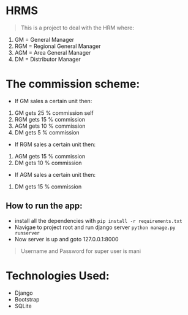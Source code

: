 # HRMS
> This is a project to deal with the HRM where:
1. GM = General Manager
2. RGM = Regional General Manager
3. AGM = Area General Manager
4. DM = Distributor Manager
   
# The commission scheme:

* If GM sales a certain unit then:
1. GM gets 25 % commission self
2. RGM gets 15 % commission
3. AGM gets 10 % commission
4. DM gets 5 % commission
   
* If RGM sales a certain unit then:
1. AGM gets 15 % commission
2. DM gets 10 % commission

* If AGM sales a certain unit then:
1. DM gets 15 % commission


## How to run the app: 
* install all the dependencies with `pip install -r requirements.txt`
* Navigae to project root and run django server `python manage.py runserver`
* Now server is up and goto 127.0.0.1:8000
> Username and Password for super user is mani

# Technologies Used:
* Django
* Bootstrap
* SQLite